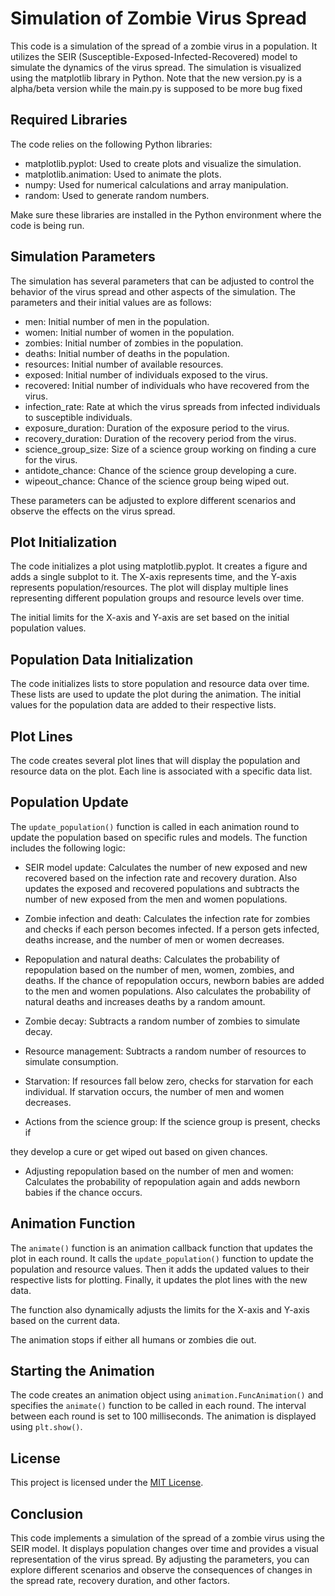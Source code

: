 # Simulation of Zombie Virus Spread

This code is a simulation of the spread of a zombie virus in a population. It utilizes the SEIR (Susceptible-Exposed-Infected-Recovered) model to simulate the dynamics of the virus spread. The simulation is visualized using the matplotlib library in Python. Note that the new version.py is a alpha/beta version while the main.py is supposed to be more bug fixed

## Required Libraries
The code relies on the following Python libraries:

- matplotlib.pyplot: Used to create plots and visualize the simulation.
- matplotlib.animation: Used to animate the plots.
- numpy: Used for numerical calculations and array manipulation.
- random: Used to generate random numbers.

Make sure these libraries are installed in the Python environment where the code is being run.

## Simulation Parameters
The simulation has several parameters that can be adjusted to control the behavior of the virus spread and other aspects of the simulation. The parameters and their initial values are as follows:

- men: Initial number of men in the population.
- women: Initial number of women in the population.
- zombies: Initial number of zombies in the population.
- deaths: Initial number of deaths in the population.
- resources: Initial number of available resources.
- exposed: Initial number of individuals exposed to the virus.
- recovered: Initial number of individuals who have recovered from the virus.
- infection_rate: Rate at which the virus spreads from infected individuals to susceptible individuals.
- exposure_duration: Duration of the exposure period to the virus.
- recovery_duration: Duration of the recovery period from the virus.
- science_group_size: Size of a science group working on finding a cure for the virus.
- antidote_chance: Chance of the science group developing a cure.
- wipeout_chance: Chance of the science group being wiped out.

These parameters can be adjusted to explore different scenarios and observe the effects on the virus spread.

## Plot Initialization
The code initializes a plot using matplotlib.pyplot. It creates a figure and adds a single subplot to it. The X-axis represents time, and the Y-axis represents population/resources. The plot will display multiple lines representing different population groups and resource levels over time.

The initial limits for the X-axis and Y-axis are set based on the initial population values.

## Population Data Initialization
The code initializes lists to store population and resource data over time. These lists are used to update the plot during the animation. The initial values for the population data are added to their respective lists.

## Plot Lines
The code creates several plot lines that will display the population and resource data on the plot. Each line is associated with a specific data list.

## Population Update
The `update_population()` function is called in each animation round to update the population based on specific rules and models. The function includes the following logic:

- SEIR model update: Calculates the number of new exposed and new recovered based on the infection rate and recovery duration. Also updates the exposed and recovered populations and subtracts the number of new exposed from the men and women populations.

- Zombie infection and death: Calculates the infection rate for zombies and checks if each person becomes infected. If a person gets infected, deaths increase, and the number of men or women decreases.

- Repopulation and natural deaths: Calculates the probability of repopulation based on the number of men, women, zombies, and deaths. If the chance of repopulation occurs, newborn babies are added to the men and women populations. Also calculates the probability of natural deaths and increases deaths by a random amount.

- Zombie decay: Subtracts a random number of zombies to simulate decay.

- Resource management: Subtracts a random number of resources to simulate consumption.

- Starvation: If resources fall below zero, checks for starvation for each individual. If starvation occurs, the number of men and women decreases.

- Actions from the science group: If the science group is present, checks if

 they develop a cure or get wiped out based on given chances.

- Adjusting repopulation based on the number of men and women: Calculates the probability of repopulation again and adds newborn babies if the chance occurs.

## Animation Function
The `animate()` function is an animation callback function that updates the plot in each round. It calls the `update_population()` function to update the population and resource values. Then it adds the updated values to their respective lists for plotting. Finally, it updates the plot lines with the new data.

The function also dynamically adjusts the limits for the X-axis and Y-axis based on the current data.

The animation stops if either all humans or zombies die out.

## Starting the Animation
The code creates an animation object using `animation.FuncAnimation()` and specifies the `animate()` function to be called in each round. The interval between each round is set to 100 milliseconds. The animation is displayed using `plt.show()`.

## License

This project is licensed under the [MIT License](LICENSE).

## Conclusion
This code implements a simulation of the spread of a zombie virus using the SEIR model. It displays population changes over time and provides a visual representation of the virus spread. By adjusting the parameters, you can explore different scenarios and observe the consequences of changes in the spread rate, recovery duration, and other factors.
